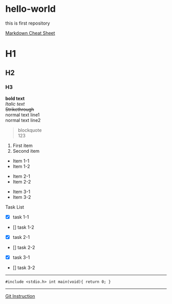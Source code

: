 # hello-world
this is first repository

[Markdown Cheat Sheet](https://www.markdownguide.org/cheat-sheet/)

# H1
## H2
### H3

**bold text**\
*Italic text*\
~~Strikethrough~~\
normal text line1\
normal text line2

> blockquote\
> 123

1. First item
2. Second item

* Item 1-1
* Item 1-2
+ Item 2-1
+ Item 2-2
- Item 3-1
- Item 3-2

Task List
* [x] task 1-1
* [] task 1-2
+ [x] task 2-1
+ [] task 2-2
- [x] task 3-1
- [] task 3-2

---

`#include <stdio.h>
int main(void){
  return 0;
}
`

***

[Git Instruction](https://github.com/Lewis24Lin/hello-world.git)
